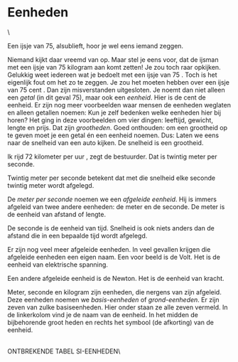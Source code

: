 # Eenheden

\

Een ijsje van 75, alsublieft, hoor je wel eens iemand zeggen.

Niemand kijkt daar vreemd van op. Maar stel je eens voor, dat de ijsman
met een ijsje van 75 kilogram aan komt zetten! Je zou toch raar
opkijken. Gelukkig weet iedereen wat je bedoelt met een ijsje van 75 .
Toch is het eigenlijk fout om het zo te zeggen. Je zou het moeten hebben
over een ijsje van 75 cent . Dan zijn misverstanden uitgesloten. Je
noemt dan niet alleen een *getal* (in dit geval 75), maar ook een
*eenheid*. Hier is de cent de eenheid. Er zijn nog meer voorbeelden waar
mensen de eenheden weglaten en alleen getallen noemen: Kun je zelf
bedenken welke eenheden hier bij horen? Het ging in deze voorbeelden om
vier dingen: leeftijd, gewicht, lengte en prijs. Dat zijn *grootheden*.
Goed onthouden: om een grootheid op te geven moet je een getal én een
eenheid noemen. Dus: Laten we eens naar de snelheid van een auto kijken.
De snelheid is een grootheid.

Ik rijd 72 kilometer per uur , zegt de bestuurder. Dat is twintig meter
per seconde.

Twintig meter per seconde betekent dat met die snelheid elke seconde
twintig meter wordt afgelegd.

De *meter per seconde* noemen we een *afgeleide eenheid*. Hij is immers
afgeleid van twee andere eenheden: de meter en de seconde. De meter is
de eenheid van afstand of lengte.

De seconde is de eenheid van tijd. Snelheid is ook niets anders dan de
afstand die in een bepaalde tijd wordt afgelegd.

Er zijn nog veel meer afgeleide eenheden. In veel gevallen krijgen die
afgeleide eenheden een eigen naam. Een voor beeld is de Volt. Het is de
eenheid van elektrische spanning.

Een andere afgeleide eenheid is de Newton. Het is de eenheid van kracht.

Meter, seconde en kilogram zijn eenheden, die nergens van zijn afgeleid.
Deze eenheden noemen we *basis-eenheden* of *grond-eenheden*. Er zijn
zeven van zulke basiseenheden. Hier onder staan ze alle zeven vermeld.
In de linkerkolom vind je de naam van de eenheid. In het midden de
bijbehorende groot heden en rechts het symbool (de afkorting) van de
eenheid.

\
ONTBREKENDE TABEL SI-EENHEDEN\
